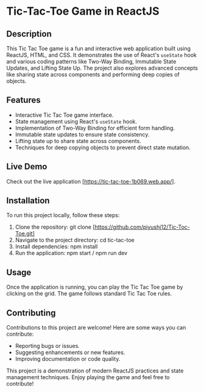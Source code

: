 # Tic-Tac-Toe Game in ReactJS

## Description
This Tic Tac Toe game is a fun and interactive web application built using ReactJS, HTML, and CSS. It demonstrates the use of React's `useState` hook and various coding patterns like Two-Way Binding, Immutable State Updates, and Lifting State Up. The project also explores advanced concepts like sharing state across components and performing deep copies of objects.

## Features
- Interactive Tic Tac Toe game interface.
- State management using React's `useState` hook.
- Implementation of Two-Way Binding for efficient form handling.
- Immutable state updates to ensure state consistency.
- Lifting state up to share state across components.
- Techniques for deep copying objects to prevent direct state mutation.

## Live Demo
Check out the live application [https://tic-tac-toe-1b069.web.app/].

## Installation
To run this project locally, follow these steps:

1. Clone the repository: git clone [https://github.com/piyushj12/Tic-Toc-Toe.git]
2. Navigate to the project directory: cd tic-tac-toe
3. Install dependencies: npm install
4. Run the application: npm start / npm run dev

## Usage
Once the application is running, you can play the Tic Tac Toe game by clicking on the grid. The game follows standard Tic Tac Toe rules.

## Contributing
Contributions to this project are welcome! Here are some ways you can contribute:
- Reporting bugs or issues.
- Suggesting enhancements or new features.
- Improving documentation or code quality.

This project is a demonstration of modern ReactJS practices and state management techniques. Enjoy playing the game and feel free to contribute!

